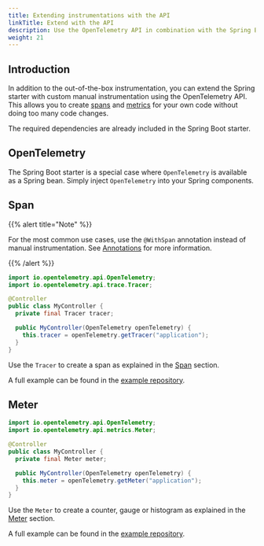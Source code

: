 ```yaml
---
title: Extending instrumentations with the API
linkTitle: Extend with the API
description: Use the OpenTelemetry API in combination with the Spring Boot starter to extend the automatically generated telemetry with custom spans and metrics
weight: 21
---
```


## Introduction

In addition to the out-of-the-box instrumentation, you can extend the Spring
starter with custom manual instrumentation using the OpenTelemetry API. This
allows you to create [spans](/docs/concepts/signals/traces/#spans) and
[metrics](/docs/concepts/signals/metrics) for your own code without doing too
many code changes.

The required dependencies are already included in the Spring Boot starter.

## OpenTelemetry

The Spring Boot starter is a special case where `OpenTelemetry` is available as
a Spring bean. Simply inject `OpenTelemetry` into your Spring components.

## Span

{{% alert title="Note" %}}

For the most common use cases, use the `@WithSpan` annotation instead of manual
instrumentation. See [Annotations](../annotations) for more information.

{{% /alert %}}

```java
import io.opentelemetry.api.OpenTelemetry;
import io.opentelemetry.api.trace.Tracer;

@Controller
public class MyController {
  private final Tracer tracer;

  public MyController(OpenTelemetry openTelemetry) {
    this.tracer = openTelemetry.getTracer("application");
  }
}
```

Use the `Tracer` to create a span as explained in the
[Span](/docs/languages/java/api/#span) section.

A full example can be found in the [example repository].

## Meter

```java
import io.opentelemetry.api.OpenTelemetry;
import io.opentelemetry.api.metrics.Meter;

@Controller
public class MyController {
  private final Meter meter;

  public MyController(OpenTelemetry openTelemetry) {
    this.meter = openTelemetry.getMeter("application");
  }
}
```

Use the `Meter` to create a counter, gauge or histogram as explained in the
[Meter](/docs/languages/java/api/#meter) section.

A full example can be found in the [example repository].

[example repository]: https://github.com/open-telemetry/opentelemetry-java-examples/tree/main/spring-native
